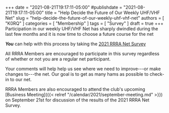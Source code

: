 +++
date = "2021-08-21T19:17:11-05:00"
#publishdate = "2021-08-21T19:17:11-05:00"
title = "Help Decide the Future of Our Weekly UHF/VHF Net"
slug = "help-decide-the-future-of-our-weekly-uhf-vhf-net"
authors = [ "K0RQ" ]
categories = [ "Membership" ]
tags = [ "Survey" ]
draft = true
+++
Participation in our weekly UHF/VHF Net has sharply dwindled during the
last few months and it is now time to choose a future course for the
net

***You*** can help with this process by taking the
[2021 RRRA Net Survey](https://www.surveymonkey.com/r/7Z2CSPD)

All RRRA Members are encouraged to participate in this survey regardless of
whether or not you are a regular net participant.
<!--more-->

Your comments will help help us see where we need to improve---or make changes
to---the net. Our goal is to get as many hams as possible to check-in to our
net.

RRRA Members are also encouraged to attend the club's upcoming
[Business Meeting]({{< relref "/calendar/2021/september-meeting.md" >}})
on September 21st for discussion of the results of the 2021 RRRA Net
Survey.
